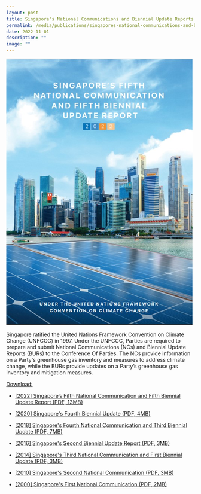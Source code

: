 ```yaml
---
layout: post
title: Singapore's National Communications and Biennial Update Reports
permalink: /media/publications/singapores-national-communications-and-biennial-update-reports/
date: 2022-11-01
description: ""
image: ""
---
```

![Singapore's Fifth National Communication And Fifth Biennial Update Report](/images/Singapore%205th%20NCBUR.jpg)

Singapore ratified the United Nations Framework Convention on Climate Change (UNFCCC) in 1997. Under the UNFCCC, Parties are required to prepare and submit National Communications (NCs) and Biennial Update Reports (BURs) to the Conference Of Parties. The NCs provide information on a Party's greenhouse gas inventory and measures to address climate change, while the BURs provide updates on a Party’s greenhouse gas inventory and mitigation measures.

<u>Download:</u>

* [<a href="/files/docs/default-source/publications/Singapore-NC5BUR5.pdf" target="_blank">\[2022\] Singapore’s Fifth National Communication and Fifth Biennial Update Report (PDF, 13MB)</a>](/files/docs/default-source/publications/Singapore-NC5BUR5.pdf)

* [<a href="/files/docs/default-source/default-document-library/2020-singapore-fourth-biennial-report.pdf" target="_blank">[2020] Singapore's Fourth Biennial Update (PDF, 4MB)</a>](/files/docs/default-source/default-document-library/2020-singapore-fourth-biennial-report.pdf)

* [<a href="/files/docs/default-source/default-document-library/singapore's-fourth-national-communication-and-third-biennial-update-repo.pdf" target="_blank">[2018] Singapore's Fourth National Communication and Third Biennial Update (PDF, 7MB)</a>](/files/docs/default-source/default-document-library/singapore's-fourth-national-communication-and-third-biennial-update-repo.pdf)

* [<a href="/files/docs/default-source/default-document-library/singapore-second-biennial-update-report-2016.pdf" target="_blank">[2016] Singapore's Second Biennial Update Report (PDF, 3MB)</a>](/files/docs/default-source/default-document-library/singapore-second-biennial-update-report-2016.pdf)

* [<a href="/files/docs/default-source/default-document-library/singapores-third-national-communication-and-first-biennial-update-report.pdf" target="_blank">[2014] Singapore's Third National Communication and First Biennial Update (PDF, 3MB)</a>](/files/docs/default-source/default-document-library/singapores-third-national-communication-and-first-biennial-update-report.pdf)

* [<a href="/files/docs/default-source/publications/singapores-second-national-communication.pdf" target="_blank">[2010] Singapore's Second National Communication (PDF, 3MB)</a>](/files/docs/default-source/publications/singapores-second-national-communication.pdf)

* [<a href="/files/docs/default-source/default-document-library/singapores-initial-national-communication.pdf" target="_blank">[2000] Singapore's First National Communication (PDF, 2MB)</a>](/files/docs/default-source/default-document-library/singapores-initial-national-communication.pdf)